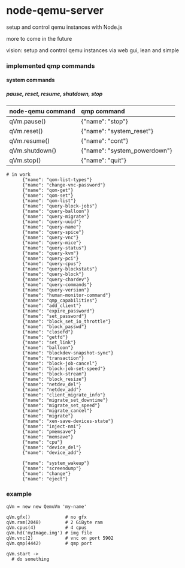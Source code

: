 node-qemu-server
================

setup and control qemu instances with Node.js

more to come in the future

vision:
setup and control qemu instances via web gui, lean and simple


### implemented qmp commands
    
#### system commands
##### pause, reset, resume, shutdown, stop
    
node-qemu command | qmp command
:--------------|:-------------------
qVm.pause()    | {"name": "stop"}
qVm.reset()    | {"name": "system_reset"}
qVm.resume()   | {"name": "cont"}
qVm.shutdown() | {"name": "system_powerdown"} 
qVm.stop()     | {"name": "quit"}     
        


	# in work
          {"name": "qom-list-types"}
          {"name": "change-vnc-password"}
          {"name": "qom-get"}
          {"name": "qom-set"}
          {"name": "qom-list"}
          {"name": "query-block-jobs"}
          {"name": "query-balloon"}
          {"name": "query-migrate"}
          {"name": "query-uuid"}
          {"name": "query-name"}
          {"name": "query-spice"}
          {"name": "query-vnc"}
          {"name": "query-mice"}
          {"name": "query-status"}
          {"name": "query-kvm"}
          {"name": "query-pci"}
          {"name": "query-cpus"}
          {"name": "query-blockstats"}
          {"name": "query-block"}
          {"name": "query-chardev"}
          {"name": "query-commands"}
          {"name": "query-version"}
          {"name": "human-monitor-command"}
          {"name": "qmp_capabilities"}
          {"name": "add_client"}
          {"name": "expire_password"}
          {"name": "set_password"}
          {"name": "block_set_io_throttle"}
          {"name": "block_passwd"}
          {"name": "closefd"}
          {"name": "getfd"}
          {"name": "set_link"}
          {"name": "balloon"}
          {"name": "blockdev-snapshot-sync"}
          {"name": "transaction"}
          {"name": "block-job-cancel"}
          {"name": "block-job-set-speed"}
          {"name": "block-stream"}
          {"name": "block_resize"}
          {"name": "netdev_del"}
          {"name": "netdev_add"}
          {"name": "client_migrate_info"}
          {"name": "migrate_set_downtime"}
          {"name": "migrate_set_speed"}
          {"name": "migrate_cancel"}
          {"name": "migrate"}
          {"name": "xen-save-devices-state"}
          {"name": "inject-nmi"}
          {"name": "pmemsave"}
          {"name": "memsave"}
          {"name": "cpu"}
          {"name": "device_del"}
          {"name": "device_add"}

          {"name": "system_wakeup"}
          {"name": "screendump"}
          {"name": "change"}
          {"name": "eject"}

### example
    qVm = new new QemuVm 'my-name'

    qVm.gfx()             # no gfx
    qVm.ram(2048)	      # 2 GiByte ram
    qVm.cpus(4)		      # 4 cpus
    qVm.hd('myImage.img') # img file
    qVm.vnc(2)			  # vnc on port 5902
    qVm.qmp(4442)		  # qmp port
    
    qVm.start ->
      # do something
